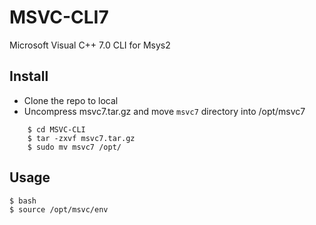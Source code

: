 # MSVC-CLI7

Microsoft Visual C++ 7.0 CLI for Msys2 

## Install
* Clone the repo to local
* Uncompress msvc7.tar.gz and move `msvc7` directory into /opt/msvc7
```
	$ cd MSVC-CLI
	$ tar -zxvf msvc7.tar.gz
	$ sudo mv msvc7 /opt/
```

## Usage
```
$ bash
$ source /opt/msvc/env
```
